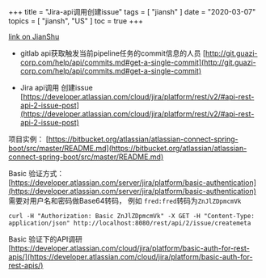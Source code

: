 +++
title = "Jira-api调用创建issue"
tags = [
    "jiansh"
]
date = "2020-03-07"
topics = [
    "jiansh",
    "US"
]
toc = true
+++



[link on JianShu](https://www.jianshu.com/p/ad0561577bb8)

- gitlab api获取触发当前pipeline任务的commit信息的人员
[http://git.guazi-corp.com/help/api/commits.md#get-a-single-commit](http://git.guazi-corp.com/help/api/commits.md#get-a-single-commit)

- Jira api调用
创建issue
[https://developer.atlassian.com/cloud/jira/platform/rest/v2/#api-rest-api-2-issue-post](https://developer.atlassian.com/cloud/jira/platform/rest/v2/#api-rest-api-2-issue-post)

项目实例：
[https://bitbucket.org/atlassian/atlassian-connect-spring-boot/src/master/README.md](https://bitbucket.org/atlassian/atlassian-connect-spring-boot/src/master/README.md)

Basic 验证方式：
[https://developer.atlassian.com/server/jira/platform/basic-authentication](https://developer.atlassian.com/server/jira/platform/basic-authentication)
需要对用户名和密码做Base64转码， 例如 `fred:fred`转码为`ZnJlZDpmcmVk`

```
curl -H "Authorization: Basic ZnJlZDpmcmVk" -X GET -H "Content-Type: application/json" http://localhost:8080/rest/api/2/issue/createmeta
```

Basic 验证下的API调研
[https://developer.atlassian.com/cloud/jira/platform/basic-auth-for-rest-apis/](https://developer.atlassian.com/cloud/jira/platform/basic-auth-for-rest-apis/)

